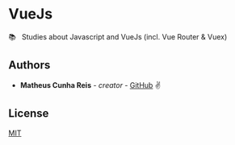 # VueJs

:books: &nbsp; Studies about Javascript and VueJs (incl. Vue Router & Vuex)

## Authors

* **Matheus Cunha Reis** - *creator* - [GitHub](https://github.com/matheuscr30) ✌

## License
[MIT](https://choosealicense.com/licenses/mit/)
